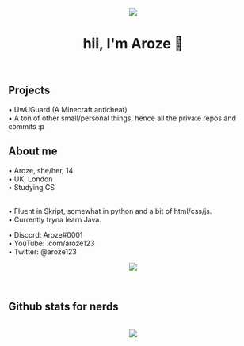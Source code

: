 <div align="center">

<img src="https://cdn.discordapp.com/emojis/774868681586114580.gif?v=1" /><br />
<h1>hii, I'm Aroze 👋</h1><br />

</div>

<h2>Projects</h2>
• UwUGuard (A Minecraft anticheat)<br />
• A ton of other small/personal things, hence all the private repos and commits :p

<h2>About me</h2>
• Aroze, she/her, 14<br />
• UK, London<br />
• Studying CS<br /><br />

• Fluent in Skript, somewhat in python and a bit of html/css/js.<br />
• Currently tryna learn Java.<br />

• Discord: Aroze#0001<br />
• YouTube: .com/aroze123<br />
• Twitter: @aroze123<br />

<p align="center"><a href="https://discord.com/users/273524398483308549"><img align="center" src="https://lanyard-profile-readme.vercel.app/api/273524398483308549?bg=302c33"></a></p>

<br />

<h2>Github stats for nerds</h2>
<p align = center>
  <br />
  <img src = "https://github-readme-streak-stats.herokuapp.com/?user=uwuaroze&theme=dracula">
</p>
